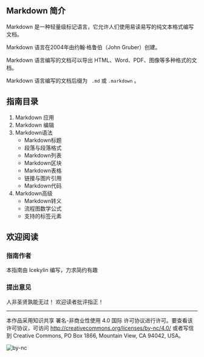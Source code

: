 ## Markdown 简介

Markdown 是一种轻量级标记语言，它允许人们使用易读易写的纯文本格式编写文档。

Markdown 语言在2004年由约翰·格鲁伯（John Gruber）创建。

Markdown 语言编写的文档可以导出 HTML、Word、PDF、图像等多种格式的文档。

Markdown 语言编写的文档后缀为 ` .md` 或 `.markdown` 。

## 指南目录

1. Markdown 应用
2. Markdown 编辑
3. Markdown语法
   - Markdown标题
   - 段落与段落格式
   - Markdown列表
   - Markdown区块
   - Markdown表格
   - 链接与图片引用
   - Markdown代码
4. Markdown高级
   - Markdown转义
   - 流程图数学公式
   - 支持的标签元素

## 欢迎阅读

###  指南作者

本指南由 Icekylin 编写，力求简约有趣

###  提出意见

人非圣贤孰能无过！
欢迎读者批评指正！

***

本作品采用知识共享 署名-非商业性使用 4.0 国际 许可协议进行许可。要查看该许可协议，可访问 http://creativecommons.org/licenses/by-nc/4.0/ 或者写信到 Creative Commons, PO Box 1866, Mountain View, CA 94042, USA。

![by-nc](http://ice-kylin.gitee.io/icekylinfigurebed/images/PublicFile/by-nc.svg)